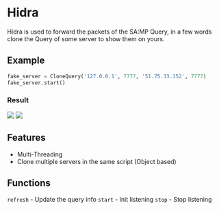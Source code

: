 # Hidra
Hidra is used to forward the packets of the SA:MP Query, in a few words clone the Query of some server to show them on yours.

## Example
```python
fake_server = CloneQuery('127.0.0.1', 7777, '51.75.33.152', 7777)
fake_server.start()
```
### Result
![](https://i.imgur.com/HdvoC1u.png)
![](https://i.imgur.com/B5v2SCC.png)

## Features
* Multi-Threading
* Clone multiple servers in the same script (Object based)

## Functions
`refresh` - Update the query info
`start` - Init listening
`stop` - Stop listening